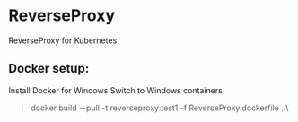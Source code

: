 # ReverseProxy
ReverseProxy for Kubernetes



## Docker setup:

Install Docker for Windows
Switch to Windows containers

> docker build --pull -t reverseproxy:test1 -f ReverseProxy.dockerfile ..\

